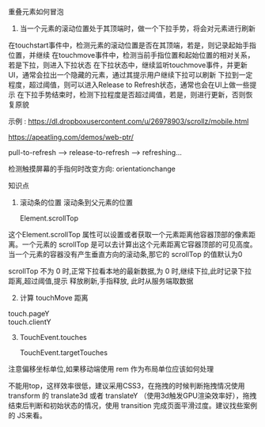 重叠元素如何冒泡

1. 当一个元素的滚动位置处于其顶端时，做一个下拉手势，将会对元素进行刷新


在touchstart事件中，检测元素的滚动位置是否在其顶端，若是，则记录起始手指位置，并继续
在touchmove事件中，检测当前手指位置和起始位置的相对关系，若是下拉，则进入下拉状态
在下拉状态中，继续监听touchmove事件，并更新UI，通常会拉出一个隐藏的元素，通过其提示用户继续下拉可以刷新
下拉到一定程度，超过阈值，则可以进入Release to Refresh状态，通常也会在UI上做一些提示
在下拉手势结束时，检测下拉程度是否超过阈值，若是，则进行更新，否则恢复原貌


示例 : https://dl.dropboxusercontent.com/u/26978903/scrollz/mobile.html

https://apeatling.com/demos/web-ptr/

pull-to-refresh    --> release-to-refresh  --> refreshing...


检测触摸屏幕的手指何时改变方向: orientationchange 

知识点
1. 滚动条的位置 滚动条到父元素的位置

    Element.scrollTop 

这个Element.scrollTop 属性可以设置或者获取一个元素距离他容器顶部的像素距离。一个元素的 scrollTop 
是可以去计算出这个元素距离它容器顶部的可见高度。
当一个元素的容器没有产生垂直方向的滚动条,那它的 scrollTop 的值默认为0


scrollTop 不为 0 时,正常下拉看本地的最新数据,为 0 时,继续下拉,此时记录下拉距离,超过阈值,提示 释放刷新,手指释放,
此时从服务端取数据

2. 计算 touchMove 距离

touch.pageY  
touch.clientY  

3. TouchEvent.touches

   TouchEvent.targetTouches

注意偏移坐标单位,如果移动端使用 rem 作为布局单位应该如何处理


不能用top，这样效率很低，建议采用CSS3，在拖拽的时候判断拖拽情况使用 transform 的 translate3d 或者 translateY
 （使用3d触发GPU渲染效率好），拖拽结束后判断和初始状态的情况，使用 transition 完成页面平滑过度。建议找些案例的
 JS来看。
